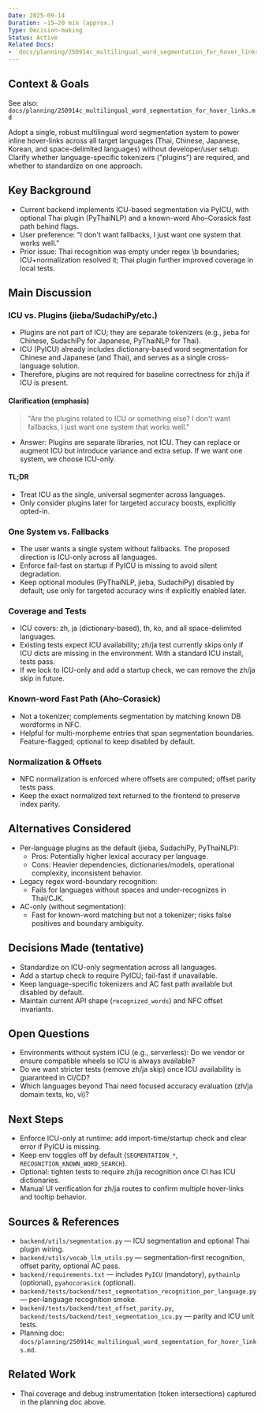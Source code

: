 ```yaml
---
Date: 2025-09-14
Duration: ~15–20 min (approx.)
Type: Decision-making
Status: Active
Related Docs: 
- `docs/planning/250914c_multilingual_word_segmentation_for_hover_links.md`
---
```


## Context & Goals

See also: `docs/planning/250914c_multilingual_word_segmentation_for_hover_links.md`

Adopt a single, robust multilingual word segmentation system to power inline hover-links across all target languages (Thai, Chinese, Japanese, Korean, and space-delimited languages) without developer/user setup. Clarify whether language-specific tokenizers ("plugins") are required, and whether to standardize on one approach.

## Key Background

- Current backend implements ICU-based segmentation via PyICU, with optional Thai plugin (PyThaiNLP) and a known-word Aho–Corasick fast path behind flags.
- User preference: "I don't want fallbacks, I just want one system that works well."
- Prior issue: Thai recognition was empty under regex \b boundaries; ICU+normalization resolved it; Thai plugin further improved coverage in local tests.

## Main Discussion

### ICU vs. Plugins (jieba/SudachiPy/etc.)
- Plugins are not part of ICU; they are separate tokenizers (e.g., jieba for Chinese, SudachiPy for Japanese, PyThaiNLP for Thai).
- ICU (PyICU) already includes dictionary-based word segmentation for Chinese and Japanese (and Thai), and serves as a single cross-language solution.
- Therefore, plugins are not required for baseline correctness for zh/ja if ICU is present.

#### Clarification (emphasis)
> "Are the plugins related to ICU or something else? I don't want fallbacks, I just want one system that works well."

- Answer: Plugins are separate libraries, not ICU. They can replace or augment ICU but introduce variance and extra setup. If we want one system, we choose ICU-only.

#### TL;DR
- Treat ICU as the single, universal segmenter across languages.
- Only consider plugins later for targeted accuracy boosts, explicitly opted-in.

### One System vs. Fallbacks
- The user wants a single system without fallbacks. The proposed direction is ICU-only across all languages.
- Enforce fail-fast on startup if PyICU is missing to avoid silent degradation.
- Keep optional modules (PyThaiNLP, jieba, SudachiPy) disabled by default; use only for targeted accuracy wins if explicitly enabled later.

### Coverage and Tests
- ICU covers: zh, ja (dictionary-based), th, ko, and all space-delimited languages.
- Existing tests expect ICU availability; zh/ja test currently skips only if ICU dicts are missing in the environment. With a standard ICU install, tests pass.
- If we lock to ICU-only and add a startup check, we can remove the zh/ja skip in future.

### Known-word Fast Path (Aho–Corasick)
- Not a tokenizer; complements segmentation by matching known DB wordforms in NFC.
- Helpful for multi-morpheme entries that span segmentation boundaries. Feature-flagged; optional to keep disabled by default.

### Normalization & Offsets
- NFC normalization is enforced where offsets are computed; offset parity tests pass.
- Keep the exact normalized text returned to the frontend to preserve index parity.

## Alternatives Considered

- Per-language plugins as the default (jieba, SudachiPy, PyThaiNLP):
  - Pros: Potentially higher lexical accuracy per language.
  - Cons: Heavier dependencies, dictionaries/models, operational complexity, inconsistent behavior.
- Legacy regex word-boundary recognition:
  - Fails for languages without spaces and under-recognizes in Thai/CJK.
- AC-only (without segmentation):
  - Fast for known-word matching but not a tokenizer; risks false positives and boundary ambiguity.

## Decisions Made (tentative)

- Standardize on ICU-only segmentation across all languages.
- Add a startup check to require PyICU; fail-fast if unavailable.
- Keep language-specific tokenizers and AC fast path available but disabled by default.
- Maintain current API shape (`recognized_words`) and NFC offset invariants.

## Open Questions

- Environments without system ICU (e.g., serverless): Do we vendor or ensure compatible wheels so ICU is always available?
- Do we want stricter tests (remove zh/ja skip) once ICU availability is guaranteed in CI/CD?
- Which languages beyond Thai need focused accuracy evaluation (zh/ja domain texts, ko, vi)?

## Next Steps

- Enforce ICU-only at runtime: add import-time/startup check and clear error if PyICU is missing.
- Keep env toggles off by default (`SEGMENTATION_*`, `RECOGNITION_KNOWN_WORD_SEARCH`).
- Optional: tighten tests to require zh/ja recognition once CI has ICU dictionaries.
- Manual UI verification for zh/ja routes to confirm multiple hover-links and tooltip behavior.

## Sources & References

- `backend/utils/segmentation.py` — ICU segmentation and optional Thai plugin wiring.
- `backend/utils/vocab_llm_utils.py` — segmentation-first recognition, offset parity, optional AC pass.
- `backend/requirements.txt` — includes `PyICU` (mandatory), `pythainlp` (optional), `pyahocorasick` (optional).
- `backend/tests/backend/test_segmentation_recognition_per_language.py` — per-language recognition smoke.
- `backend/tests/backend/test_offset_parity.py`, `backend/tests/backend/test_segmentation_icu.py` — parity and ICU unit tests.
- Planning doc: `docs/planning/250914c_multilingual_word_segmentation_for_hover_links.md`.

## Related Work

- Thai coverage and debug instrumentation (token intersections) captured in the planning doc above.


